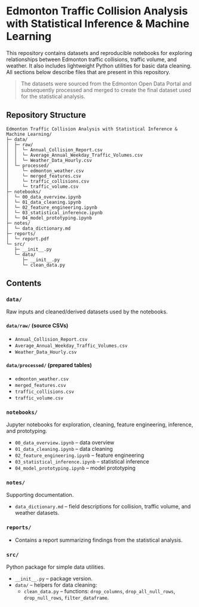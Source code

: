 # Edmonton Traffic Collision Analysis with Statistical Inference & Machine Learning

This repository contains datasets and reproducible notebooks for exploring relationships between Edmonton traffic collisions, traffic volume, and weather. It also includes lightweight Python utilities for basic data cleaning. All sections below describe  files that are present in this repository.

> The datasets were sourced from the Edmonton Open Data Portal and subsequently processed and merged to create the final dataset used for the statistical analysis.

## Repository Structure

```text
Edmonton Traffic Collision Analysis with Statistical Inference & Machine Learning/
├─ data/
│  ├─ raw/
│  │  └─ Annual_Collision_Report.csv
│  │  └─ Average_Annual_Weekday_Traffic_Volumes.csv
│  │  └─ Weather_Data_Hourly.csv
│  └─ processed/
│     └─ edmonton_weather.csv
│     └─ merged_features.csv
│     └─ traffic_collisions.csv
│     └─ traffic_volume.csv
├─ notebooks/
│  └─ 00_data_overview.ipynb
│  └─ 01_data_cleaning.ipynb
│  └─ 02_feature_engineering.ipynb
│  └─ 03_statistical_inference.ipynb
│  └─ 04_model_prototyping.ipynb
├─ notes/
│  └─ data_dictionary.md
├─ reports/
│  └─ report.pdf
└─ src/
   ├─ __init__.py
   └─ data/
      ├─ __init__.py
      └─ clean_data.py
```
 
## Contents

### `data/`
Raw inputs and cleaned/derived datasets used by the notebooks.

#### `data/raw/` (source CSVs)
- `Annual_Collision_Report.csv`
- `Average_Annual_Weekday_Traffic_Volumes.csv`
- `Weather_Data_Hourly.csv`

#### `data/processed/` (prepared tables)
- `edmonton_weather.csv`
- `merged_features.csv`
- `traffic_collisions.csv`
- `traffic_volume.csv`

### `notebooks/`
Jupyter notebooks for exploration, cleaning, feature engineering, inference, and prototyping.
- `00_data_overview.ipynb` – data overview
- `01_data_cleaning.ipynb` – data cleaning
- `02_feature_engineering.ipynb` – feature engineering
- `03_statistical_inference.ipynb` – statistical inference
- `04_model_prototyping.ipynb` – model prototyping

### `notes/`
Supporting documentation.
- `data_dictionary.md` – field descriptions for collision, traffic volume, and weather datasets.

### `reports/`
- Contains a report summarizing findings from the statistical analysis.

### `src/`
Python package for simple data utilities.
- `__init__.py` – package version.
- `data/` – helpers for data cleaning:
  - `clean_data.py` – functions: `drop_columns`, `drop_all_null_rows`, `drop_null_rows`, `filter_dataframe`.